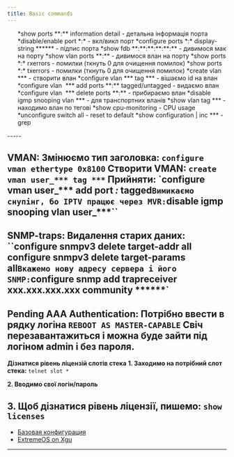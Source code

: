 ```yaml
---
title: Basic commands
---
```


<ul>
 	*show ports **:** information detail - детальна інформація порта
 	*disable/enable port *:* - вкл/викл порт
 	*configure ports *:* display-string ****** - підпис порта
 	*show fdb **:**:**:**:**:** - дивимося мак на порту
 	*show vlan ports **:** - дивимося влан на порту
 	*show ports *:* rxerrors - помилки (ткнуть 0 для очищення помилок)
 	*show ports *:* txerrors - помилки (ткнуть 0 для очищення помилок)
 	*create vlan *** - створити влан
 	*configure vlan *** tag *** - вішаємо id на влан
 	*configure vlan  *** add ports **:** tagged/untagged - видаємо влан
 	*configure vlan  *** delete ports **:** - прибираємо влан
 	*disable igmp snooping vlan *** - для транспортних вланів
 	*show vlan tag *** - находимо влан по тегові
 	*show cpu-monitoring - CPU usage
 	*unconfigure switch all - reset to default
 	*show configuration | inc *** - grep
</ul>
-----

**VMAN:**
Змінюємо тип заголовка:
`configure vman ethertype 0x8100`
Створити VMAN:
`create vman user_*** tag ***`
Прийняти:
`configure vman user_*** add port *:* tagged``
Вимикаємо снупінг, бо IPTV працює через MVR:
``disable igmp snooping vlan user_***``
-----

**SNMP-traps:**
Видалення старих даних:
``configure snmpv3 delete target-addr all
configure snmpv3 delete target-params all`
Вкажемо нову адресу сервера і його SNMP:
`configure snmp add trapreceiver xxx.xxx.xxx.xxx community ******`
-----

**Pending AAA Authentication:**
Потрібно ввести в рядку логіна `REBOOT AS MASTER-CAPABLE`
Свіч перезавантажиться і можна буде зайти під логіном admin і без пароля.
-----

**Дізнатися рівень ліцензій слотів стека**
**1. Заходимо на потрібний слот стека:**
`telnet slot *`

**2. Вводимо свої логін/пароль**

**3. Щоб дізнатися рівень ліцензії, пишемо:**
`show licenses`
-----

* <a href="http://netwild.ru/base_config-extreme/">Базовая конфигурация</a>
* <a title="Пишуть люди" href="http://xgu.ru/wiki/ExtremeXOS" target="_blank">ExtremeOS on Xgu</a>
-----